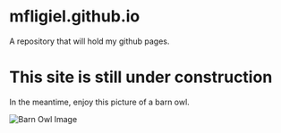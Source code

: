 # mfligiel.github.io
A repository that will hold my github pages.

# This site is still under construction
In the meantime, enjoy this picture of a barn owl.

![Barn Owl Image](https://www.allaboutbirds.org/guide/assets/photo/63737991-720px.jpg)


